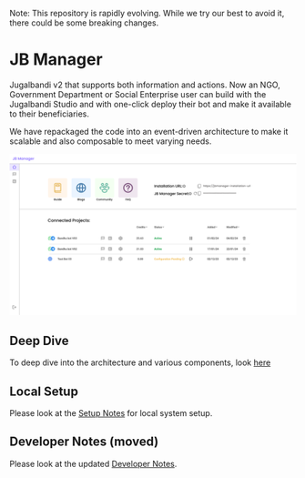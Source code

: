 Note: This repository is rapidly evolving. While we try our best to avoid it, there could be some breaking changes.

# JB Manager
Jugalbandi v2 that supports both information and actions. Now an NGO, Government Department or Social Enterprise user can build with the Jugalbandi Studio and with one-click deploy their bot and make it available to their beneficiaries.

We have repackaged the code into an event-driven architecture to make it scalable and also composable to meet varying needs.

![](assets/jb-manager.png)

## Deep Dive
To deep dive into the architecture and various components, look [here](DeepDive.md)

## Local Setup
Please look at the [Setup Notes](Setup.md) for local system setup.

## Developer Notes (moved)
Please look at the updated [Developer Notes](Developer.md).
